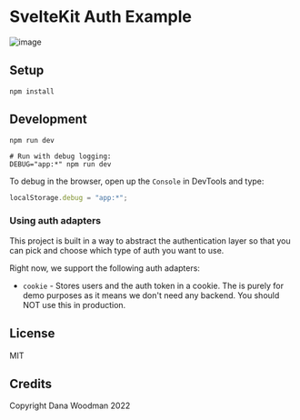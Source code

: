 # SvelteKit Auth Example

![image](https://user-images.githubusercontent.com/157695/190524032-cc22bf37-de46-4d9b-aa05-1c2ef7fca60f.png)


## Setup

```shell
npm install
```

## Development

```shell
npm run dev

# Run with debug logging:
DEBUG="app:*" npm run dev
```

To debug in the browser, open up the `Console` in DevTools and type:

```js
localStorage.debug = "app:*";
```

### Using auth adapters

This project is built in a way to abstract the authentication layer so that you can pick and choose which type of auth you want to use.

Right now, we support the following auth adapters:

- `cookie` - Stores users and the auth token in a cookie. The is purely for demo purposes as it means we don't need any backend. You should NOT use this in production.

## License

MIT

## Credits

Copyright Dana Woodman 2022
